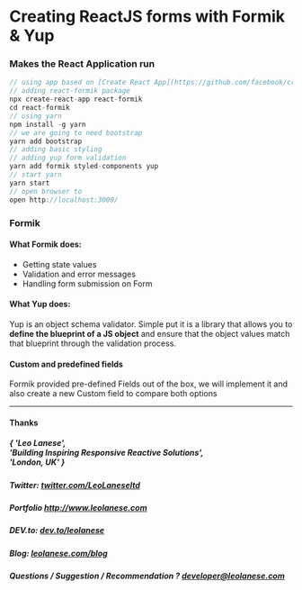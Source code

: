 # Creating ReactJS forms with Formik & Yup

### Makes the React Application run
```javascript
// using app based on [Create React App](https://github.com/facebook/create-react-app)
// adding react-formik package
npx create-react-app react-formik
cd react-formik
// using yarn
npm install -g yarn
// we are going to need bootstrap
yarn add bootstrap
// adding basic styling
// adding yup form validation
yarn add formik styled-components yup
// start yarn
yarn start
// open browser to
open http://localhost:3000/
```

### Formik
#### What Formik does:
- Getting state values
- Validation and error messages
- Handling form submission on Form

#### What Yup does:
Yup is an object schema validator. Simple put it is a library that allows you to <b>define the blueprint of a JS object</b> and ensure that the object values match that blueprint through the validation process.

#### Custom and predefined fields
Formik provided pre-defined Fields out of the box, we will implement it and also create a new Custom field to compare both options

---
<h4> Thanks </h4>
<h5> { 'Leo Lanese',<br>
       'Building Inspiring Responsive Reactive Solutions',<br>
       'London, UK' }<br>
</h5>
<h5>Twitter:
<a href="http://twitter.com/LeoLaneseltd" target="_blank">twitter.com/LeoLaneseltd</a>
</h5>
<h5>Portfolio
<a href="http://www.leolanese.com" target="_blank">http://www.leolanese.com</a>
</h5>
<h5>DEV.to:
<a href="http://www.dev.to/leolanese" target="_blank">dev.to/leolanese</a>
</h5>
<h5>Blog:
<a href="http://www.leolanese.com/blog" target="_blank">leolanese.com/blog</a>
</h5>
<h5>Questions / Suggestion / Recommendation ?
<a href="mail:to">developer@leolanese.com</a>
</h5>
